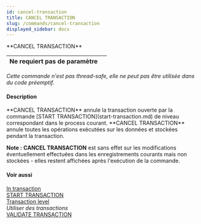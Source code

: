 ```yaml
---
id: cancel-transaction
title: CANCEL TRANSACTION
slug: /commands/cancel-transaction
displayed_sidebar: docs
---
```


<!--REF #_command_.CANCEL TRANSACTION.Syntax-->**CANCEL TRANSACTION**<!-- END REF-->
<!--REF #_command_.CANCEL TRANSACTION.Params-->
| Ne requiert pas de paramètre |  |
| --- | --- |

<!-- END REF-->

*Cette commande n'est pas thread-safe, elle ne peut pas être utilisée dans du code préemptif.*


#### Description 

<!--REF #_command_.CANCEL TRANSACTION.Summary-->**CANCEL TRANSACTION** annule la transaction ouverte par la commande [START TRANSACTION](start-transaction.md) de niveau correspondant dans le process courant.<!-- END REF--> **CANCEL TRANSACTION** annule toutes les opérations exécutées sur les données et stockées pendant la transaction. 

**Note :** **CANCEL TRANSACTION** est sans effet sur les modifications éventuellement effectuées dans les enregistrements courants mais non stockées - elles restent affichées après l'exécution de la commande.

#### Voir aussi 

[In transaction](in-transaction.md)  
[START TRANSACTION](start-transaction.md)  
[Transaction level](transaction-level.md)  
*Utiliser des transactions*  
[VALIDATE TRANSACTION](validate-transaction.md)  